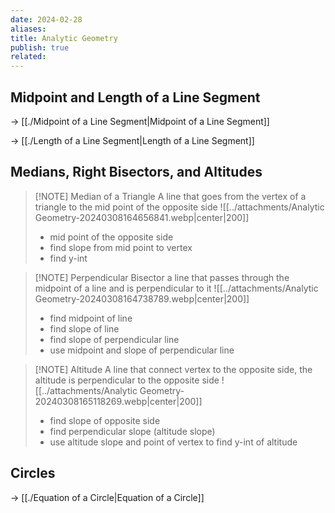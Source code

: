 ```yaml
---
date: 2024-02-28
aliases: 
title: Analytic Geometry
publish: true
related: 
---
```


## Midpoint and Length of a Line Segment
-> [[./Midpoint of a Line Segment|Midpoint of a Line Segment]]

-> [[./Length of a Line Segment|Length of a Line Segment]]

## Medians, Right Bisectors, and Altitudes

> [!NOTE] Median of a Triangle
> A line that goes from the vertex of a triangle to the mid point of the opposite side
> ![[../attachments/Analytic Geometry-20240308164656841.webp|center|200]]
> - mid point of the opposite side
> - find slope from mid point to vertex
> - find y-int

> [!NOTE] Perpendicular Bisector
> a line that passes through the midpoint of a line and is perpendicular to it
> ![[../attachments/Analytic Geometry-20240308164738789.webp|center|200]]
> - find midpoint of line
> - find slope of line
> - find slope of perpendicular line
> - use midpoint and slope of perpendicular line

> [!NOTE] Altitude
> A line that connect vertex to the opposite side, the altitude is perpendicular to the opposite side
> ![[../attachments/Analytic Geometry-20240308165118269.webp|center|200]]
> - find slope of opposite side
> - find perpendicular slope (altitude slope)
> - use altitude slope and point of vertex to find y-int of altitude

## Circles
-> [[./Equation of a Circle|Equation of a Circle]]
